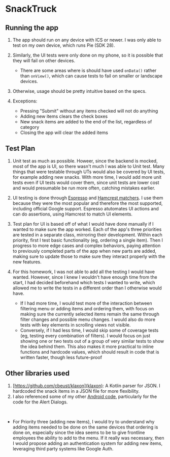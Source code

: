 # SnackTruck

## Running the app

1. The app should run on any device with ICS or newer. I was only able to test on my own device, which runs Pie (SDK 28).

2. Similarly, the UI tests were only done on my phone, so it is possible that they will fail on other devices.
    - There are some areas where is should have used `onData()` rather than `onView()`, which can cause tests to fail on smaller or landscape devices.

3. Otherwise, usage should be pretty intuitive based on the specs.

4. Exceptions:
    - Pressing "Submit" without any items checked will not do anything
    - Adding new items clears the check boxes
    - New snack items are added to the end of the list, regardless of category
    - Closing the app will clear the added items
    
## Test Plan

1. Unit test as much as possible. Howeer, since the backend is mocked, most of the app is UI, so there wasn't much I was able to Unit test. 
Many things that were testable through UTs would also be covered by UI tests, for example adding new snacks. With more time, I would add more unit tests even if UI tests would cover them, since unit tests are lower cost and would presumable be run more often, catching mistakes earlier.

2. UI testing is done through [Espresso](https://developer.android.com/training/testing/ui-testing/espresso-testing) and [Hamcrest matchers](https://github.com/hamcrest/JavaHamcrest). I use them because they were the most popular and therefore the most supported, including official Google support. Espresso atutomates UI actions and can do assertions, using Hamcrest to match UI elements.

3. Test plan for UI is based off of what I would have done manually if I wanted to make sure the app worked. Each of the app's three priorities are tested in a separate class, mirroring their development. Within each priority, first I test basic functionality (eg, ordering a single item). Then I progress to more edge cases and complex behaviors, paying attention to previously completed parts of the app when new parts are added, making sure to update those to make sure they interact properly with the new features.

4. For this homework, I was not able to add all the testing I would have wanted. However, since I knew I wouldn't have enough time from the start, I had decided beforehand which tests I wanted to write, which allowed me to write the tests in a different order than I otherwise would have. 
    - If I had more time, I would test more of the interaction between filtering menu or adding items and ordering them, with focus on making sure the currently selected items remain the same through filter changes and possible menu changes. I would also do more tests with key elements in scrolling views not visible.
    - Conversely, if I had less time, I would skip some of coverage tests (eg, testing every combination of filters). I would focus on just showing one or two tests out of a group of very similar tests to show the idea behind them. This also makes it more practical to inline functions and hardcode values, which should result in code that is written faster, though less future-proof
    
## Other libraries used
1. [https://github.com/cbeust/klaxon](klaxon): A Kotlin parser for JSON. I hardcoded the snack items in a JSON file for more flexibility.
2. I also referenced some of my other [Android code](https://github.com/calvin-li/Quest), particularly for the code for the Alert Dialogs. 

&nbsp;


* For Priority three (adding new items), I would try to understand why adding items needed to be done on the same devices that ordering is done on, especially since the idea seems to be to give frontline employees the ability to add to the menu. If it really was necessary, then I would propose adding an authentication system for adding new items, leveraging third party systems like Google Auth.
